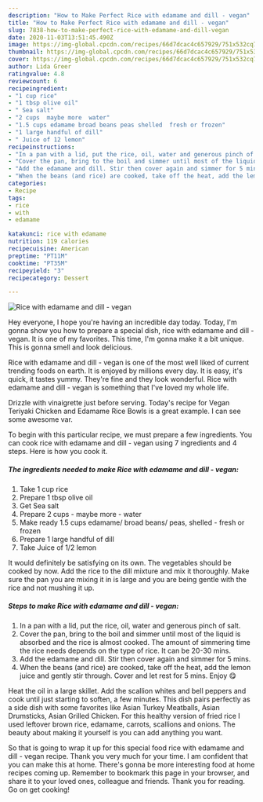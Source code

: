 ```yaml
---
description: "How to Make Perfect Rice with edamame and dill - vegan"
title: "How to Make Perfect Rice with edamame and dill - vegan"
slug: 7838-how-to-make-perfect-rice-with-edamame-and-dill-vegan
date: 2020-11-03T13:51:45.490Z
image: https://img-global.cpcdn.com/recipes/66d7dcac4c657929/751x532cq70/rice-with-edamame-and-dill-vegan-recipe-main-photo.jpg
thumbnail: https://img-global.cpcdn.com/recipes/66d7dcac4c657929/751x532cq70/rice-with-edamame-and-dill-vegan-recipe-main-photo.jpg
cover: https://img-global.cpcdn.com/recipes/66d7dcac4c657929/751x532cq70/rice-with-edamame-and-dill-vegan-recipe-main-photo.jpg
author: Lida Greer
ratingvalue: 4.8
reviewcount: 6
recipeingredient:
- "1 cup rice"
- "1 tbsp olive oil"
- " Sea salt"
- "2 cups  maybe more  water"
- "1.5 cups edamame broad beans peas shelled  fresh or frozen"
- "1 large handful of dill"
- " Juice of 12 lemon"
recipeinstructions:
- "In a pan with a lid, put the rice, oil, water and generous pinch of salt."
- "Cover the pan, bring to the boil and simmer until most of the liquid is absorbed and the rice is almost cooked. The amount of simmering time the rice needs depends on the type of rice. It can be 20-30 mins."
- "Add the edamame and dill. Stir then cover again and simmer for 5 mins."
- "When the beans (and rice) are cooked, take off the heat, add the lemon juice and gently stir through. Cover and let rest for 5 mins. Enjoy 😋"
categories:
- Recipe
tags:
- rice
- with
- edamame

katakunci: rice with edamame 
nutrition: 119 calories
recipecuisine: American
preptime: "PT11M"
cooktime: "PT35M"
recipeyield: "3"
recipecategory: Dessert

---
```



![Rice with edamame and dill - vegan](https://img-global.cpcdn.com/recipes/66d7dcac4c657929/751x532cq70/rice-with-edamame-and-dill-vegan-recipe-main-photo.jpg)

Hey everyone, I hope you're having an incredible day today. Today, I'm gonna show you how to prepare a special dish, rice with edamame and dill - vegan. It is one of my favorites. This time, I'm gonna make it a bit unique. This is gonna smell and look delicious.

Rice with edamame and dill - vegan is one of the most well liked of current trending foods on earth. It is enjoyed by millions every day. It is easy, it's quick, it tastes yummy. They're fine and they look wonderful. Rice with edamame and dill - vegan is something that I've loved my whole life.

Drizzle with vinaigrette just before serving. Today&#39;s recipe for Vegan Teriyaki Chicken and Edamame Rice Bowls is a great example. I can see some awesome var.


To begin with this particular recipe, we must prepare a few ingredients. You can cook rice with edamame and dill - vegan using 7 ingredients and 4 steps. Here is how you cook it.

<!--inarticleads1-->

##### The ingredients needed to make Rice with edamame and dill - vegan:

1. Take 1 cup rice
1. Prepare 1 tbsp olive oil
1. Get  Sea salt
1. Prepare 2 cups - maybe more - water
1. Make ready 1.5 cups edamame/ broad beans/ peas, shelled - fresh or frozen
1. Prepare 1 large handful of dill
1. Take  Juice of 1/2 lemon


It would definitely be satisfying on its own. The vegetables should be cooked by now. Add the rice to the dill mixture and mix it thoroughly. Make sure the pan you are mixing it in is large and you are being gentle with the rice and not mushing it up. 

<!--inarticleads2-->

##### Steps to make Rice with edamame and dill - vegan:

1. In a pan with a lid, put the rice, oil, water and generous pinch of salt.
1. Cover the pan, bring to the boil and simmer until most of the liquid is absorbed and the rice is almost cooked. The amount of simmering time the rice needs depends on the type of rice. It can be 20-30 mins.
1. Add the edamame and dill. Stir then cover again and simmer for 5 mins.
1. When the beans (and rice) are cooked, take off the heat, add the lemon juice and gently stir through. Cover and let rest for 5 mins. Enjoy 😋


Heat the oil in a large skillet. Add the scallion whites and bell peppers and cook until just starting to soften, a few minutes. This dish pairs perfectly as a side dish with some favorites like Asian Turkey Meatballs, Asian Drumsticks, Asian Grilled Chicken. For this healthy version of fried rice I used leftover brown rice, edamame, carrots, scallions and onions. The beauty about making it yourself is you can add anything you want. 

So that is going to wrap it up for this special food rice with edamame and dill - vegan recipe. Thank you very much for your time. I am confident that you can make this at home. There's gonna be more interesting food at home recipes coming up. Remember to bookmark this page in your browser, and share it to your loved ones, colleague and friends. Thank you for reading. Go on get cooking!

